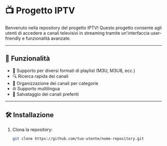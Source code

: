 # 📺 Progetto IPTV

Benvenuto nella repository del progetto IPTV! Questo progetto consente agli utenti di accedere a canali televisivi in streaming tramite un'interfaccia user-friendly e funzionalità avanzate.

---

## 🚀 Funzionalità

- 🌟 Supporto per diversi formati di playlist (M3U, M3U8, ecc.)
- 🔍 Ricerca rapida dei canali
- 📂 Organizzazione dei canali per categorie
- 🌐 Supporto multilingua
- 💾 Salvataggio dei canali preferiti

---

## 🛠️ Installazione

1. Clona la repository:
   ```bash
   git clone https://github.com/tuo-utente/nome-repository.git

